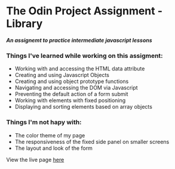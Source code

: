 # The Odin Project Assignment - Library

***An assignemt to practice intermediate javascript lessons***

### Things I've learned while working on this assigment:

- Working with and accessing the HTML data attribute
- Creating and using Javascript Objects
- Creating and using object prototype functions
- Navigating and accessing the DOM via Javascript
- Preventing the default action of a form submit
- Working with elements with fixed positioning
- Displaying and sorting elements based on array objects

### Things I'm not hapy with:

- The color theme of my page
- The responsiveness of the fixed side panel on smaller screens
- The layout and look of the form


View the live page [here](https://kramyengir.github.io/library-app/)

